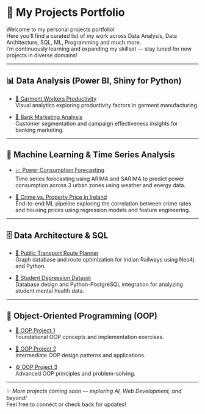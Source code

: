# 🚀 My Projects Portfolio

Welcome to my personal projects portfolio!  
Here you’ll find a curated list of my work across Data Analysis, Data Architecture, SQL, ML, Programming and much more.  
I’m continuously learning and expanding my skillset — stay tuned for new projects in diverse domains!  

---

## 📊 Data Analysis (Power BI, Shiny for Python)

- [👔 Garment Workers Productivity](https://github.com/himanshhh/Data_Visualization_CA2)  
  Visual analytics exploring productivity factors in garment manufacturing.  

- [🏦 Bank Marketing Analysis](https://github.com/himanshhh/b)  
  Customer segmentation and campaign effectiveness insights for banking marketing.  

---

## 🤖 Machine Learning & Time Series Analysis

- [📈 Power Consumption Forecasting](https://github.com/himanshhh/Power_Forecasting)  
  Time series forecasting using ARIMA and SARIMA to predict power consumption across 3 urban zones using weather and energy data.

- [🏡 Crime vs. Property Price in Ireland](https://github.com/himanshhh/Novel_Problem)  
  End-to-end ML pipeline exploring the correlation between crime rates and housing prices using regression models and feature engineering.

---

## 🗄️ Data Architecture & SQL

- [🚆 Public Transport Route Planner](https://github.com/himanshhh/Route_Planner)  
  Graph database and route optimization for Indian Railways using Neo4j and Python.

- [🧠 Student Depression Dataset](https://github.com/himanshhh/Student_Depression_PSQL)  
  Database design and Python-PostgreSQL integration for analyzing student mental health data.    

---

## 🧩 Object-Oriented Programming (OOP)

- [🔧 OOP Project 1](https://github.com/himanshhh/oop-ca5)  
  Foundational OOP concepts and implementation exercises.  

- [🔨 OOP Project 2](https://github.com/himanshhh/CA3_OOP)  
  Intermediate OOP design patterns and applications.  

- [⚙️ OOP Project 3](https://github.com/himanshhh/oop-ca2)  
  Advanced OOP principles and problem-solving.  

---

✨ *More projects coming soon — exploring AI, Web Development, and beyond!*  
Feel free to connect or check back for updates!
